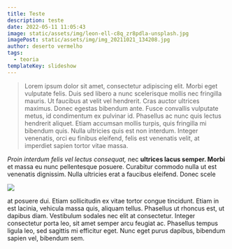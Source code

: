 ```yaml
---
title: Teste
description: teste
date: 2022-05-11 11:05:43
image: static/assets/img/leon-ell-c8q_zr8pdla-unsplash.jpg
imagePost: static/assets/img/img_20211021_134208.jpg
author: deserto vermelho
tags:
  - teoria
templateKey: slideshow
---
```

> Lorem ipsum dolor sit amet, consectetur adipiscing elit. Morbi eget vulputate felis. Duis sed libero a nunc scelerisque mollis nec fringilla mauris. Ut faucibus at velit vel hendrerit. Cras auctor ultrices maximus. Donec egestas bibendum ante. Fusce convallis vulputate metus, id condimentum ex pulvinar id. Phasellus ac nunc quis lectus hendrerit aliquet. Etiam accumsan mollis turpis, quis fringilla mi bibendum quis. Nulla ultricies quis est non interdum. Integer venenatis, orci eu finibus eleifend, felis est venenatis velit, at imperdiet sapien tortor vitae massa.

*Proin interdum felis vel lectus consequat,* nec **ultrices lacus semper. Morbi** et massa eu nunc pellentesque posuere. Curabitur commodo nulla ut est venenatis dignissim. Nulla ultricies erat a faucibus eleifend. Donec scele

![](static/assets/img/leon-ell-c8q_zr8pdla-unsplash.jpg)

at posuere dui. Etiam sollicitudin ex vitae tortor congue tincidunt. Etiam in est lacinia, vehicula massa quis, aliquam tellus. Phasellus ut rhoncus est, ut dapibus diam. Vestibulum sodales nec elit at consectetur. Integer consectetur porta leo, sit amet semper arcu feugiat ac. Phasellus tempus ligula leo, sed sagittis mi efficitur eget. Nunc eget purus dapibus, bibendum sapien vel, bibendum sem.



<!--EndFragment-->